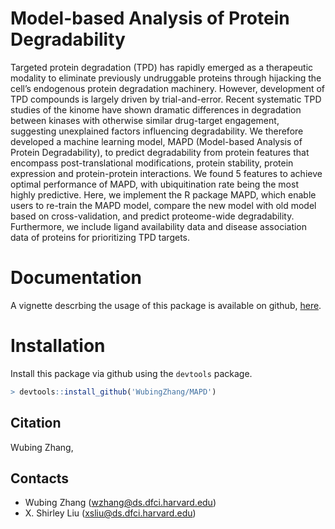 # Model-based Analysis of Protein Degradability

Targeted protein degradation (TPD) has rapidly emerged as a therapeutic modality to eliminate previously undruggable proteins through hijacking the cell’s endogenous protein degradation machinery. However, development of TPD compounds is largely driven by trial-and-error. Recent systematic TPD studies of the kinome have shown dramatic differences in degradation between kinases with otherwise similar drug-target engagement, suggesting unexplained factors influencing degradability. We therefore developed a machine learning model, MAPD (Model-based Analysis of Protein Degradability), to predict degradability from protein features that encompass post-translational modifications, protein stability, protein expression and protein-protein interactions. We found 5 features to achieve optimal performance of MAPD, with ubiquitination rate being the most highly predictive. Here, we implement the R package MAPD, which enable users to re-train the MAPD model, compare the new model with old model based on cross-validation, and predict proteome-wide degradability. Furthermore, we include ligand availability data and disease association data of proteins for prioritizing TPD targets.

# Documentation
A vignette descrbing the usage of this package is available on github, [here](https://github.com/WubingZhang/MAPD/inst/doc/MAPD.Rmd).

# Installation
Install this package via github using the `devtools` package.

```R
> devtools::install_github('WubingZhang/MAPD')
```

## Citation

Wubing Zhang, 

## Contacts
* Wubing Zhang (wzhang@ds.dfci.harvard.edu)
* X. Shirley Liu (xsliu@ds.dfci.harvard.edu)